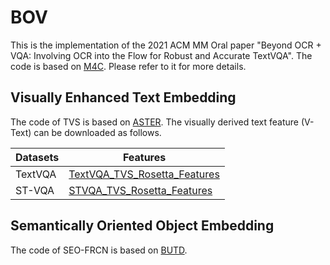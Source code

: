 BOV
===
This is the implementation of the 2021 ACM MM Oral paper "Beyond OCR + VQA: Involving OCR into the Flow for Robust and Accurate TextVQA". The code is based on [M4C](https://github.com/facebookresearch/mmf/tree/project/m4c/projects/M4C). Please refer to it for more details.

Visually Enhanced Text Embedding
---
The code of TVS is based on [ASTER](https://github.com/ayumiymk/aster.pytorch). The visually derived text feature (V-Text) can be downloaded as follows.

| Datasets | Features |
|----------|----------|
TextVQA | [TextVQA_TVS_Rosetta_Features](https://drive.google.com/file/d/1B3eQH8CSPLDiUR_FOJQ3djppwHr1Qlu3/view?usp=sharing)
ST-VQA | [STVQA_TVS_Rosetta_Features](https://drive.google.com/file/d/11YWBN5hueciPulCCK5LsAI6FSkf7lLzv/view?usp=sharing)

Semantically Oriented Object Embedding
---
The code of SEO-FRCN is based on [BUTD](https://github.com/MILVLG/bottom-up-attention.pytorch).
